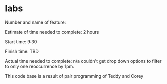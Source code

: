 # labs
Number and name of feature: 

Estimate of time needed to complete: 2 hours

Start time: 9:30

Finish time: TBD

Actual time needed to complete: n/a couldn't get drop down options to filter to only one reoccurrence by 1pm.

This code base is a result of pair programming of Teddy and Corey